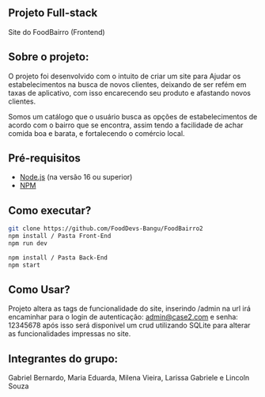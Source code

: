 ## Projeto Full-stack

Site do FoodBairro (Frontend)

## Sobre o projeto:

O projeto foi desenvolvido com o intuito de criar um site para Ajudar os estabelecimentos na busca de novos clientes, deixando de ser refém em taxas de aplicativo, com isso encarecendo seu produto e afastando novos clientes.

Somos um catálogo que o usuário busca as opções de estabelecimentos de acordo com o bairro que se encontra, assim tendo a facilidade de achar comida boa e barata, e fortalecendo o comércio local.

## Pré-requisitos

- [Node.js](https://nodejs.org/en/) (na versão 16 ou superior)
- [NPM](https://www.npmjs.com/)

## Como executar?

```bash
git clone https://github.com/FoodDevs-Bangu/FoodBairro2
npm install / Pasta Front-End
npm run dev

npm install / Pasta Back-End
npm start

```
## Como Usar?

Projeto altera as tags de funcionalidade do site, inserindo /admin na url irá encaminhar para o login de autenticação: admin@case2.com e senha: 12345678
após isso será disponivel um crud utilizando SQLite para alterar as funcionalidades impressas no site.

## Integrantes do grupo:

Gabriel Bernardo, 
Maria Eduarda,
Milena Vieira,
Larissa Gabriele e
Lincoln Souza

